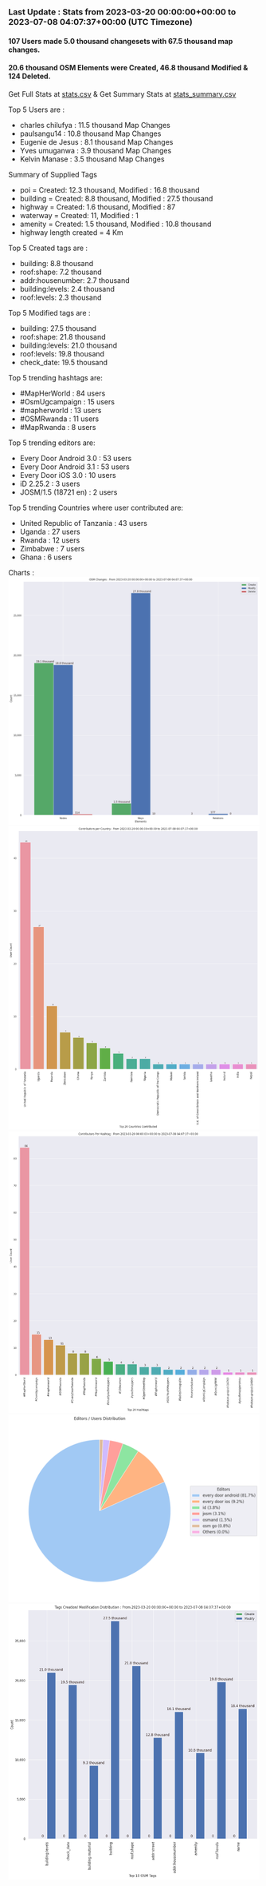 ### Last Update : Stats from 2023-03-20 00:00:00+00:00 to 2023-07-08 04:07:37+00:00 (UTC Timezone)

#### 107 Users made 5.0 thousand changesets with 67.5 thousand map changes.
#### 20.6 thousand OSM Elements were Created, 46.8 thousand Modified & 124 Deleted.
Get Full Stats at [stats.csv](/stats/mapherworld/Daily/stats.csv)
 & Get Summary Stats at [stats_summary.csv](/stats/mapherworld/Daily/stats_summary.csv)

Top 5 Users are : 
- charles chilufya : 11.5 thousand Map Changes
- paulsangu14 : 10.8 thousand Map Changes
- Eugenie de Jesus : 8.1 thousand Map Changes
- Yves umuganwa : 3.9 thousand Map Changes
- Kelvin Manase : 3.5 thousand Map Changes

Summary of Supplied Tags
- poi = Created: 12.3 thousand, Modified : 16.8 thousand
- building = Created: 8.8 thousand, Modified : 27.5 thousand
- highway = Created: 1.6 thousand, Modified : 87
- waterway = Created: 11, Modified : 1
- amenity = Created: 1.5 thousand, Modified : 10.8 thousand
- highway length created = 4 Km


Top 5 Created tags are :
- building: 8.8 thousand
- roof:shape: 7.2 thousand
- addr:housenumber: 2.7 thousand
- building:levels: 2.4 thousand
- roof:levels: 2.3 thousand


Top 5 Modified tags are :
- building: 27.5 thousand
- roof:shape: 21.8 thousand
- building:levels: 21.0 thousand
- roof:levels: 19.8 thousand
- check_date: 19.5 thousand


Top 5 trending hashtags are:
- #MapHerWorld : 84 users
- #OsmUgcampaign : 15 users
- #mapherworld : 13 users
- #OSMRwanda : 11 users
- #MapRwanda : 8 users


Top 5 trending editors are:
- Every Door Android 3.0 : 53 users
- Every Door Android 3.1 : 53 users
- Every Door iOS 3.0 : 10 users
- iD 2.25.2 : 3 users
- JOSM/1.5 (18721 en) : 2 users


Top 5 trending Countries where user contributed are:
- United Republic of Tanzania : 43 users
- Uganda : 27 users
- Rwanda : 12 users
- Zimbabwe : 7 users
- Ghana : 6 users


 Charts : 
![Alt text](./stats_osm_changes.png) 
![Alt text](./stats_users_per_country.png) 
![Alt text](./stats_users_per_hashtag.png) 
![Alt text](./stats_editors_pie_chart.png) 
![Alt text](./stats_tags.png) 

